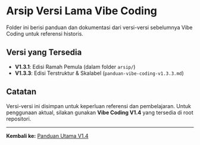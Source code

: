 # Arsip Versi Lama Vibe Coding

Folder ini berisi panduan dan dokumentasi dari versi-versi sebelumnya Vibe Coding untuk referensi historis.

## Versi yang Tersedia

- **V1.3.1**: Edisi Ramah Pemula (dalam folder `arsip/`)
- **V1.3.3**: Edisi Terstruktur & Skalabel (`panduan-vibe-coding-v1.3.3.md`)

## Catatan

Versi-versi ini disimpan untuk keperluan referensi dan pembelajaran. Untuk penggunaan aktual, silakan gunakan **Vibe Coding V1.4** yang tersedia di root repositori.

---

**Kembali ke:** [Panduan Utama V1.4](../README.md)